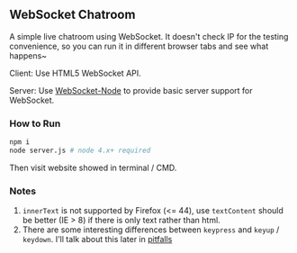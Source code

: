 ## WebSocket Chatroom

A simple live chatroom using WebSocket. It doesn't check IP for the testing convenience, so you can run it in different browser tabs and see what happens~

Client: Use HTML5 WebSocket API.

Server: Use [WebSocket-Node](https://github.com/theturtle32/WebSocket-Node) to provide basic server support for WebSocket.

### How to Run

```bash
npm i
node server.js # node 4.x+ required
```

Then visit website showed in terminal / CMD.

### Notes

1. `innerText` is not supported by Firefox (<= 44), use `textContent` should be better (IE > 8) if there is only text rather than html.
2. There are some interesting differences between `keypress` and `keyup` / `keydown`. I'll talk about this later in [pitfalls](https://github.com/daix6/pitfalls)
